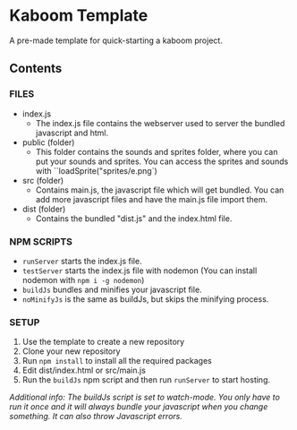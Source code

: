 # Kaboom  Template

A pre-made template for quick-starting a kaboom project.

## Contents


### FILES
- index.js
  - The index.js file contains the webserver used to server the bundled javascript and html.
- public (folder)
  - This folder contains the sounds and sprites folder, where you can put your sounds and sprites. You can access the sprites and sounds with ``loadSprite("sprites/e.png`)
- src (folder)
  - Contains main.js, the javascript file which will get bundled. You can add more javascript files and have the main.js file import them.
- dist (folder)
  - Contains the bundled "dist.js" and the index.html file.


### NPM SCRIPTS
- `runServer` starts the index.js file.
- `testServer` starts the index.js file with nodemon (You can install nodemon with `npm i -g nodemon`)
- `buildJs` bundles and minifies your javascript file.
- `noMinifyJs` is the same as buildJs, but skips the minifying process.

### SETUP
1. Use the template to create a new repository
2. Clone your new repository
3. Run `npm install` to install all the required packages
4. Edit dist/index.html or src/main.js
5. Run the `buildJs` npm script and then run `runServer` to start hosting.

*Additional info: The buildJs script is set to watch-mode. You only have to run it once and it will always bundle your javascript when you change something. It can also throw Javascript errors.*
